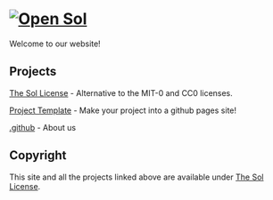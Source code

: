 # [![Open Sol](https://191512.xyz/logo-small.svg)](https://191512.xyz/)

Welcome to our website!

## Projects

[The Sol License](https://191512.xyz/license) - Alternative to the MIT-0 and CC0 licenses.

[Project Template](https://191512.xyz/project-template) - Make your project into a github pages site!

[.github](https://191512.xyz/.github) - About us

## Copyright

This site and all the projects linked above are available under [The Sol License](https://191512.xyz/license).
